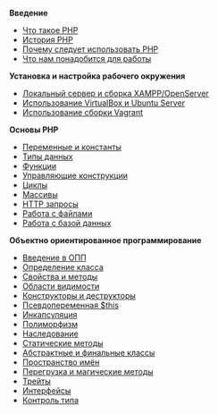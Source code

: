 **Введение**

- [Что такое PHP](#)
- [История PHP](#)
- [Почему следует использовать PHP](#)
- [Что нам понадобится для работы](#)

**Установка и настройка рабочего окружения**

- [Локальный сервер и сборка XAMPP/OpenServer](#)
- [Использование VirtualBox и Ubuntu Server](#)
- [Использование сборки Vagrant](#)

**Основы PHP**

- [Переменные и константы](#)
- [Типы данных](#)
- [Функции](#)
- [Управляющие конструкции](#)
- [Циклы](#)
- [Массивы](#)
- [HTTP запросы](#)
- [Работа с файлами](#)
- [Работа с базой данных](#)

**Объектно ориентированное программирование**

- [Введение в ОПП](#)
- [Определение класса](#)
- [Свойства и методы](#)
- [Области видимости](#)
- [Конструкторы и деструкторы](#)
- [Псевдопеременная $this](#)
- [Инкапсуляция](#)
- [Полиморфизм](#)
- [Наследование](#)
- [Статические методы](#)
- [Абстрактные и финальные классы](#)
- [Пространство имён](#)
- [Перегрузка и магические методы](#)
- [Трейты](#)
- [Интерфейсы](#)
- [Контроль типа](#)